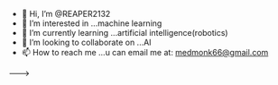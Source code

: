 - 👋 Hi, I’m @REAPER2132
- 👀 I’m interested in ...machine learning
- 🌱 I’m currently learning ...artificial intelligence(robotics)
- 💞️ I’m looking to collaborate on ...AI
- 📫 How to reach me ...u can email me at: medmonk66@gmail.com

--->
